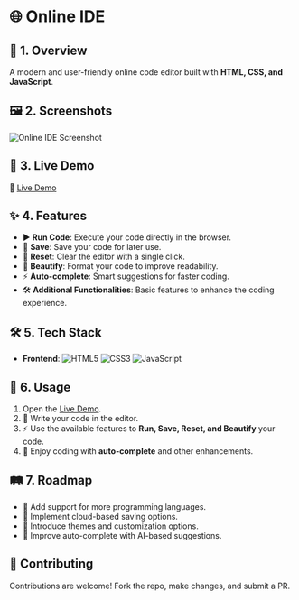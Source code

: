 # 🌐 Online IDE

## 🔹 1. Overview
A modern and user-friendly online code editor built with **HTML, CSS, and JavaScript**.

## 🖼️ 2. Screenshots
![Online IDE Screenshot](https://i.ibb.co.com/21X295GZ/Screenshot-11-3-2025-13116-127-0-0-1.jpg)

## 🚀 3. Live Demo
🔗 [Live Demo](https://onlineide-novara.netlify.app/)

## ✨ 4. Features
- ▶️ **Run Code**: Execute your code directly in the browser.
- 💾 **Save**: Save your code for later use.
- 🔄 **Reset**: Clear the editor with a single click.
- 🎨 **Beautify**: Format your code to improve readability.
- ⚡ **Auto-complete**: Smart suggestions for faster coding.
- 🛠️ **Additional Functionalities**: Basic features to enhance the coding experience.

## 🛠 5. Tech Stack
- **Frontend**: ![HTML5](https://img.shields.io/badge/-HTML5-orange?style=flat&logo=html5) 
  ![CSS3](https://img.shields.io/badge/-CSS3-blue?style=flat&logo=css3) 
  ![JavaScript](https://img.shields.io/badge/-JavaScript-yellow?style=flat&logo=javascript)

## 📖 6. Usage
1. Open the [Live Demo](https://onlineide-novara.netlify.app/).
2. 📝 Write your code in the editor.
3. ⚡ Use the available features to **Run, Save, Reset, and Beautify** your code.
4. 🚀 Enjoy coding with **auto-complete** and other enhancements.

## 🛤️ 7. Roadmap
- 🔹 Add support for more programming languages.
- 🔹 Implement cloud-based saving options.
- 🔹 Introduce themes and customization options.
- 🔹 Improve auto-complete with AI-based suggestions.

## 🤝 Contributing
Contributions are welcome! Fork the repo, make changes, and submit a PR.
